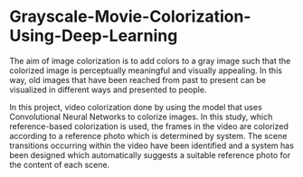 # Grayscale-Movie-Colorization-Using-Deep-Learning
The aim of image colorization is to add colors to a gray image such that the colorized image is perceptually meaningful and visually appealing. In this way, old images that have been reached from past to present can be visualized in different ways and presented to people. 

In this project, video colorization done by using the model that uses Convolutional Neural Networks to colorize images. In this study, which reference-based colorization is used, the frames in the video are colorized according to a reference photo which is determined by system. The scene transitions occurring within the video have been identified and a system has been designed which automatically suggests a suitable reference photo for the content of each scene.
